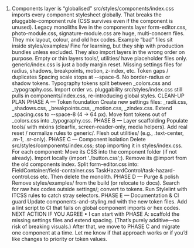 1. Components layer is “globalised”
   src/styles/components/index.css imports every component stylesheet globally.
   That breaks the pluggable-component rule (CSS survives even if the component is unused).
   Legacy monoliths live in the components layer
   form-editor.css, photo-module.css, signature-module.css are huge, multi-concern files.
   They mix layout, colour, and old hex codes.
   Example “bad” files sit inside styles/examples/
   Fine for learning, but they ship with production bundles unless excluded.
   They also import layers in the wrong order on purpose.
   Empty or thin layers
   tools/, utilities/ have placeholder files only.
   generic/index.css is just a body margin reset.
   Missing settings files for radius, shadows, breakpoints, motion, z-index, etc.
   Token gaps / duplicates
   Spacing scale stops at --space-6.
   No border-radius or shadow tokens.
   Typography tokens split between \_colors.css and \_typography.css.
   Import order vs. pluggability
   src/styles/index.css still pulls in components/index.css, re-introducing global styles.
   CLEAN-UP PLAN
   PHASE A — Token foundation
   Create new settings files: \_radii.css, \_shadows.css, \_breakpoints.css, \_motion.css, \_zindex.css.
   Extend \_spacing.css to --space-8 (4 → 64 px).
   Move font tokens out of \_colors.css into \_typography.css.
   PHASE B — Layer scaffolding
   Populate tools/ with mixins (clearfix, screen-reader-only, media helpers).
   Add real reset / normalize rules to generic/.
   Flesh out utilities/ (e.g., .text-center, .m-1, .sr-only).
   PHASE C — Component isolation
   Delete src/styles/components/index.css; stop importing it in styles/index.css.
   For each component:
   Move its CSS into the component folder (if not already).
   Import locally (import './button.css';).
   Remove its @import from the old components index.
   Split form-editor.css into:
   FieldContainer/field-container.css
   TaskHazardControl/task-hazard-control.css
   etc.
   Then delete the monolith.
   PHASE D — Purge & polish
   Remove styles/examples/ from the build (or relocate to docs).
   Search for raw hex codes outside settings/; convert to tokens.
   Run Stylelint with ITCSS rules to catch stray selectors.
   PHASE E — Documentation & CI guard
   Update components-and-styling.md with the new token files.
   Add a lint script to CI that fails on global component imports or hex codes.
   NEXT ACTION IF YOU AGREE
   • I can start with PHASE A: scaffold the missing settings files and extend spacing.
   (That’s purely additive—no risk of breaking visuals.)
   After that, we move to PHASE C and migrate one component at a time.
   Let me know if that approach works or if you’d like changes to priority or token values.
